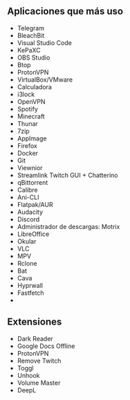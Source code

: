 ## Aplicaciones que más uso
- Telegram
- BleachBit
- Visual Studio Code
- KePaXC
- OBS Studio
- Btop
- ProtonVPN
- VirtualBox/VMware
- Calculadora
- i3lock
- OpenVPN
- Spotify
- Minecraft
- Thunar
- 7zip
- AppImage
- Firefox
- Docker
- Git
- Viewnior
- Streamlink Twitch GUI + Chatterino
- qBittorrent
- Calibre
- Ani-CLI
- Flatpak/AUR
- Audacity
- Discord
- Administrador de descargas: Motrix
- LibreOffice
- Okular
- VLC
- MPV
- Rclone
- Bat
- Cava
- Hyprwall
- Fastfetch
- 
 
## Extensiones
- Dark Reader
- Google Docs Offline
- ProtonVPN
- Remove Twitch
- Toggl
- Unhook
- Volume Master
- DeepL
